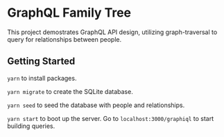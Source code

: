 # GraphQL Family Tree

This project demostrates GraphQL API design, utilizing graph-traversal to query for relationships between people.

## Getting Started

`yarn` to install packages.

`yarn migrate` to create the SQLite database.

`yarn seed` to seed the database with people and relationships.

`yarn start` to boot up the server. Go to `localhost:3000/graphiql` to start building queries.
